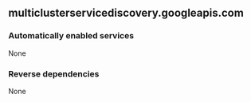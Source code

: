 ## multiclusterservicediscovery.googleapis.com

### Automatically enabled services

None

### Reverse dependencies

None
